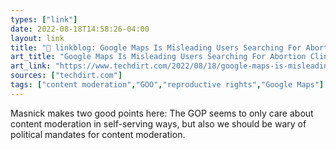 ```yaml
---
types: ["link"]
date: 2022-08-18T14:58:26-04:00
layout: link
title: "🔗 linkblog: Google Maps Is Misleading Users Searching For Abortion Clinics… And The GOP Is Threatening The Company If It Fixes That | Techdirt'"
art_title: "Google Maps Is Misleading Users Searching For Abortion Clinics… And The GOP Is Threatening The Company If It Fixes That | Techdirt"
art_link: "https://www.techdirt.com/2022/08/18/google-maps-is-misleading-users-searching-for-abortion-clinics-and-the-gop-is-threatening-the-company-if-it-fixes-that/"
sources: ["techdirt.com"]
tags: ["content moderation","GOO","reproductive rights","Google Maps"]
---
```

Masnick makes two good points here: The GOP seems to only care about content moderation in self-serving ways, but also we should be wary of political mandates for content moderation.
 
